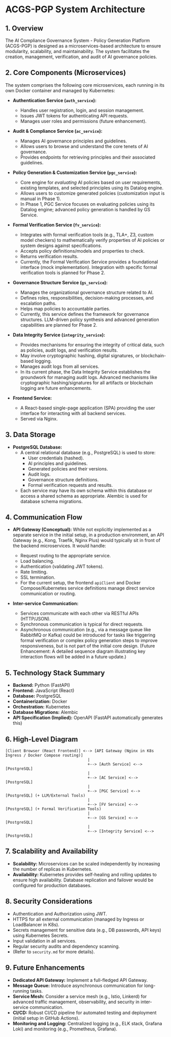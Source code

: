 # ACGS-PGP System Architecture

## 1. Overview

The AI Compliance Governance System - Policy Generation Platform (ACGS-PGP) is designed as a microservices-based architecture to ensure modularity, scalability, and maintainability. The system facilitates the creation, management, verification, and audit of AI governance policies.

## 2. Core Components (Microservices)

The system comprises the following core microservices, each running in its own Docker container and managed by Kubernetes:

*   **Authentication Service (`auth_service`):**
    *   Handles user registration, login, and session management.
    *   Issues JWT tokens for authenticating API requests.
    *   Manages user roles and permissions (future enhancement).

*   **Audit & Compliance Service (`ac_service`):**
    *   Manages AI governance principles and guidelines.
    *   Allows users to browse and understand the core tenets of AI governance.
    *   Provides endpoints for retrieving principles and their associated guidelines.

*   **Policy Generation & Customization Service (`pgc_service`):**
    *   Core engine for *evaluating* AI policies based on user requirements, existing templates, and selected principles using its Datalog engine.
    *   Allows users to customize generated policies (customization input is manual in Phase 1).
    *   In Phase 1, PGC Service focuses on evaluating policies using its Datalog engine; advanced policy generation is handled by GS Service.

*   **Formal Verification Service (`fv_service`):**
    *   Integrates with formal verification tools (e.g., TLA+, Z3, custom model checkers) to mathematically verify properties of AI policies or system designs against specifications.
    *   Accepts policy definitions/models and properties to check.
    *   Returns verification results.
    *   Currently, the Formal Verification Service provides a foundational interface (mock implementation). Integration with specific formal verification tools is planned for Phase 2.

*   **Governance Structure Service (`gs_service`):**
    *   Manages the organizational governance structure related to AI.
    *   Defines roles, responsibilities, decision-making processes, and escalation paths.
    *   Helps map policies to accountable parties.
    *   Currently, this service defines the framework for governance structures. LLM-driven policy synthesis and advanced generation capabilities are planned for Phase 2.

*   **Data Integrity Service (`integrity_service`):**
    *   Provides mechanisms for ensuring the integrity of critical data, such as policies, audit logs, and verification results.
    *   May involve cryptographic hashing, digital signatures, or blockchain-based logging.
    *   Manages audit logs from all services.
    *   In its current phase, the Data Integrity Service establishes the groundwork for managing audit logs. Advanced mechanisms like cryptographic hashing/signatures for all artifacts or blockchain logging are future enhancements.

*   **Frontend Service:**
    *   A React-based single-page application (SPA) providing the user interface for interacting with all backend services.
    *   Served via Nginx.

## 3. Data Storage

*   **PostgreSQL Database:**
    *   A central relational database (e.g., PostgreSQL) is used to store:
        *   User credentials (hashed).
        *   AI principles and guidelines.
        *   Generated policies and their versions.
        *   Audit logs.
        *   Governance structure definitions.
        *   Formal verification requests and results.
    *   Each service may have its own schema within this database or access a shared schema as appropriate. Alembic is used for database schema migrations.

## 4. Communication Flow

*   **API Gateway (Conceptual):** While not explicitly implemented as a separate service in the initial setup, in a production environment, an API Gateway (e.g., Kong, Traefik, Nginx Plus) would typically sit in front of the backend microservices. It would handle:
    *   Request routing to the appropriate service.
    *   Load balancing.
    *   Authentication (validating JWT tokens).
    *   Rate limiting.
    *   SSL termination.
    *   For the current setup, the frontend `apiClient` and Docker Compose/Kubernetes service definitions manage direct service communication or routing.

*   **Inter-service Communication:**
    *   Services communicate with each other via RESTful APIs (HTTP/JSON).
    *   Synchronous communication is typical for direct requests.
    *   Asynchronous communication (e.g., via a message queue like RabbitMQ or Kafka) could be introduced for tasks like triggering formal verification or complex policy generation steps to improve responsiveness, but is not part of the initial core design.
    (Future Enhancement: A detailed sequence diagram illustrating key interaction flows will be added in a future update.)

## 5. Technology Stack Summary

*   **Backend:** Python (FastAPI)
*   **Frontend:** JavaScript (React)
*   **Database:** PostgreSQL
*   **Containerization:** Docker
*   **Orchestration:** Kubernetes
*   **Database Migrations:** Alembic
*   **API Specification (Implied):** OpenAPI (FastAPI automatically generates this)

## 6. High-Level Diagram

```
[Client Browser (React Frontend)] <--> [API Gateway (Nginx in K8s Ingress / Docker Compose routing)]
                                    |
                                    +--> [Auth Service] <--> [PostgreSQL]
                                    |
                                    +--> [AC Service] <--> [PostgreSQL]
                                    |
                                    +--> [PGC Service] <--> [PostgreSQL] (+ LLM/External Tools)
                                    |
                                    +--> [FV Service] <--> [PostgreSQL] (+ Formal Verification Tools)
                                    |
                                    +--> [GS Service] <--> [PostgreSQL]
                                    |
                                    +--> [Integrity Service] <--> [PostgreSQL]
```

## 7. Scalability and Availability

*   **Scalability:** Microservices can be scaled independently by increasing the number of replicas in Kubernetes.
*   **Availability:** Kubernetes provides self-healing and rolling updates to ensure high availability. Database replication and failover would be configured for production databases.

## 8. Security Considerations

*   Authentication and Authorization using JWT.
*   HTTPS for all external communication (managed by Ingress or LoadBalancer in K8s).
*   Secrets management for sensitive data (e.g., DB passwords, API keys) using Kubernetes Secrets.
*   Input validation in all services.
*   Regular security audits and dependency scanning.
*   (Refer to `security.md` for more details).

## 9. Future Enhancements

*   **Dedicated API Gateway:** Implement a full-fledged API Gateway.
*   **Message Queue:** Introduce asynchronous communication for long-running tasks.
*   **Service Mesh:** Consider a service mesh (e.g., Istio, Linkerd) for advanced traffic management, observability, and security in inter-service communication.
*   **CI/CD:** Robust CI/CD pipeline for automated testing and deployment (initial setup in GitHub Actions).
*   **Monitoring and Logging:** Centralized logging (e.g., ELK stack, Grafana Loki) and monitoring (e.g., Prometheus, Grafana).
